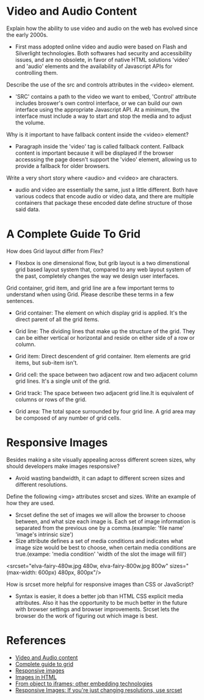 # Video and Audio Content

Explain how the ability to use video and audio on the web has evolved since the early 2000s.
- First mass adopted online video and audio were  based on Flash and Silverlight technologies. Both softwares had security and accessibility issues, and are no obsolete, in favor of native HTML solutions 'video' and 'audio' elements and the availability of Javascript APIs for controlling them. 

Describe the use of the src and controls attributes in the \<video> element.
- 'SRC' contains a path to the video we want to embed, 'Control' attribute includes broswer's own control interface, or we can build our own interface using the appropriate Javascript API. At a  minimum, the interface must include a way to start and stop the media and to adjust the volume.

Why is it important to have fallback content inside the \<video> element?
- Paragraph inside the 'video' tag is called fallback content. Fallback content is important because it will be displayed if the browser accesssing the page doesn't support the 'video' element, allowing us to provide a fallback for older browsers.

Write a very short story where \<audio> and \<video> are characters.
- audio and video are essentially the same, just a little different. Both have various codecs that encode audio or video data, and there are multiple containers that package these encoded date define structure of those said data.

# A Complete Guide To Grid

How does Grid layout differ from Flex?
- Flexbox is one dimensional flow, but grib layout is a two dimenstional grid based layout system that, compared to any web layout system of the past, completely changes the way we design user interfaces. 

Grid container, grid item, and grid line are a few important terms to understand when using Grid. Please describe these terms in a few sentences.
- Grid container: The element on which display grid is applied. It's the direct parent of all the grid items.
- Grid line: The dividing lines that make up the structure of the grid. They can be either vertical or horizontal and reside on either side of a row or column.

- Grid item: Direct descendent of grid container. Item elements are grid items, but sub-item isn't.

- Grid cell: the space between two adjacent row and two adjacent column grid lines. It's a single unit of the grid.

- Grid track: The space between two adjacent grid line.It is equivalent of columns or rows of the grid.

- Grid area: The total space surrounded by four grid line. A grid area may be composed of any number of grid cells.

# Responsive Images

Besides making a site visually appealing across different screen sizes, why should developers make images responsive?
- Avoid wasting bandwidth, it can adapt to different screen sizes and different resolutions.

Define the following \<img> attributes srcset and sizes. Write an example of how they are used.
- Srcset define the set of images we will allow the browser to choose between, and what size each image is. Each set of image information is separated from the previous one by a comma.(example: 'file name' 'image's intrinsic size')
- Size attribute defines a set of media conditions and indicates what image size would be best to choose, 
when certain media conditions are true.(exampe: 'media condition' 'width of the slot the image will fill')

\<srcset="elva-fairy-480w.jpg 480w, elva-fairy-800w.jpg 800w"
  sizes="(max-width: 600px) 480px,
         800px"/>

How is srcset more helpful for responsive images than CSS or JavaScript?
- Syntax is easier, it does a better job than HTML CSS explicit media attributes. Also it has the opportunity to be much better in the future with browser settings and browser improvements. Srcset lets the browser do the work of figuring out which image is best. 

# References
- [Video and Audio content](https://developer.mozilla.org/en-US/docs/Learn/HTML/Multimedia_and_embedding/Video_and_audio_content#video_and_audio_on_the_web)
- [Complete guide to grid](https://css-tricks.com/snippets/css/complete-guide-grid/)
- [Responsive images](https://developer.mozilla.org/en-US/docs/Learn/HTML/Multimedia_and_embedding/Responsive_images)
- [Images in HTML](https://developer.mozilla.org/en-US/docs/Learn/HTML/Multimedia_and_embedding/Images_in_HTML)
- [From object to iframes; other embedding technologies](https://developer.mozilla.org/en-US/docs/Learn/HTML/Multimedia_and_embedding/Other_embedding_technologies)
- [Responsive Images: If you're just changing resolutions, use srcset](https://css-tricks.com/responsive-images-youre-just-changing-resolutions-use-srcset/)
